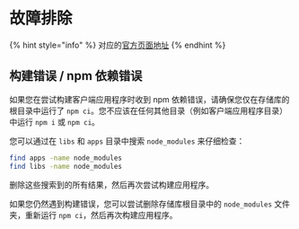 # 故障排除

{% hint style="info" %}
对应的[官方页面地址](https://contributing.bitwarden.com/getting-started/clients/troubleshooting)
{% endhint %}

## 构建错误 / npm 依赖错误 <a href="#build-errors-npm-dependency-errors" id="build-errors-npm-dependency-errors"></a>

如果您在尝试构建客户端应用程序时收到 npm 依赖错误，请确保您仅在存储库的根目录中运行了 `npm ci`。您不应该在任何其他目录（例如客户端应用程序目录）中运行 `npm i` 或 `npm ci`。

您可以通过在 `libs` 和 `apps` 目录中搜索 `node_modules` 来仔细检查：

```bash
find apps -name node_modules
find libs -name node_modules
```

删除这些搜索到的所有结果，然后再次尝试构建应用程序。

如果您仍然遇到构建错误，您可以尝试删除存储库根目录中的 `node_modules` 文件夹，重新运行 `npm ci`，然后再次构建应用程序。
